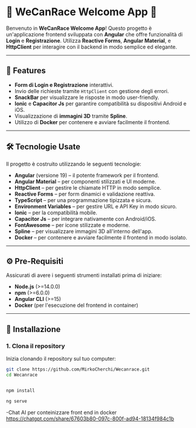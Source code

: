 # 🚀 **WeCanRace Welcome App** 🚀

Benvenuto in **WeCanRace Welcome App**! Questo progetto è un'applicazione frontend sviluppata con **Angular** che offre funzionalità di **Login** e **Registrazione**. Utilizza **Reactive Forms**, **Angular Material**, e **HttpClient** per interagire con il backend in modo semplice ed elegante.

---

## 🎯 **Features**

- **Form di Login e Registrazione** interattivi.
- Invio delle richieste tramite `HttpClient` con gestione degli errori.
- **SnackBar** per visualizzare le risposte in modo user-friendly.
- **Ionic** e **Capacitor Js** per garantire compatibilità su dispositivi Android e iOS.
- Visualizzazione di **immagini 3D** tramite **Spline**.
- Utilizzo di **Docker** per contenere e avviare facilmente il frontend.

---

## 🛠️ **Tecnologie Usate**

Il progetto è costruito utilizzando le seguenti tecnologie:

- **Angular** (versione 19) – il potente framework per il frontend.
- **Angular Material** – per componenti stilizzati e UI moderne.
- **HttpClient** – per gestire le chiamate HTTP in modo semplice.
- **Reactive Forms** – per form dinamici e validazione reattiva.
- **TypeScript** – per una programmazione tipizzata e sicura.
- **Environment Variables** – per gestire URL e API Key in modo sicuro.
- **Ionic** – per la compatibilità mobile.
- **Capacitor Js** – per integrare nativamente con Android/iOS.
- **FontAwesome** – per icone stilizzate e moderne.
- **Spline** – per visualizzare immagini 3D all'interno dell'app.
- **Docker** – per contenere e avviare facilmente il frontend in modo isolato.

---

## ⚙️ **Pre-Requisiti**

Assicurati di avere i seguenti strumenti installati prima di iniziare:

- **Node.js** (>=14.0.0)
- **npm** (>=6.0.0)
- **Angular CLI** (>=15)
- **Docker** (per l'esecuzione del frontend in container)

---

## 🚀 **Installazione**

### 1. **Clona il repository**

Inizia clonando il repository sul tuo computer:

```bash
git clone https://github.com/MirkoCherchi/Wecanrace.git
cd Wecanrace


npm install

ng serve
```

-Chat AI per conteinizzare front end in docker
https://chatgpt.com/share/67603b80-097c-800f-ad94-18134f984c1b
